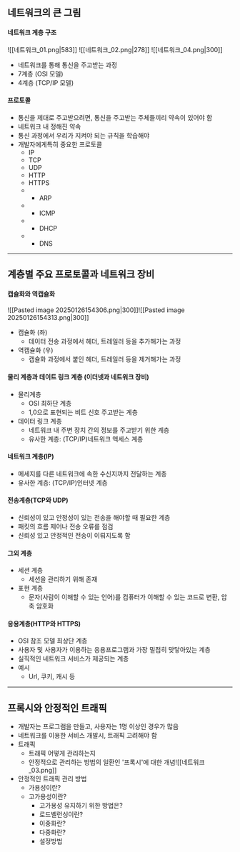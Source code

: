 
## 네트워크의 큰 그림
#### 네트워크 계층 구조
![[네트워크_01.png|583]] ![[네트워크_02.png|278]] ![[네트워크_04.png|300]]
- 네트워크를 통해 통신을 주고받는 과정
- 7계층 (OSI 모델)
- 4계층 (TCP/IP 모델)
#### 프로토콜
- 통신을 제대로 주고받으려면, 통신을 주고받는 주체들끼리 약속이 있어야 함
- 네트워크 내 정해진 약속
- 통신 과정에서 우리가 지켜야 되는 규칙을 학습해야 
- 개발자에게특히 중요한 프로토콜
	- IP
	- TCP
	- UDP
	- HTTP
	- HTTPS
	- + ARP
	- + ICMP
	- + DHCP
	- + DNS

---

## 계층별 주요 프로토콜과 네트워크 장비
#### 캡슐화와 역캡슐화
![[Pasted image 20250126154306.png|300]]![[Pasted image 20250126154313.png|300]]
- 캡슐화 (좌)
	- 데이터 전송 과정에서 헤더, 트레일러 등을 추가해가는 과정
- 역캡슐화 (우)
	- 캡슐화 과정에서 붙인 헤더, 트레일러 등을 제거해가는 과정

#### 물리 계층과 데이트 링크 계층 (이더넷과 네트워크 장비)
- 물리계층 
	- OSI 최하단 계층
	- 1,0으로 표현되는 비트 신호 주고받는 계층
- 데이터 링크 계층 
	- 네트워크 내 주변 장치 간의 정보를 주고받기 위한 계층
	- 유사한 계층: (TCP/IP)네트워크 액세스 계층
#### 네트워크 계층(IP)
- 메세지를 다른 네트워크에 속한 수신지까지 전달하는 계층
- 유사한 계층: (TCP/IP)인터넷 계층
#### 전송계층(TCP와 UDP)
- 신뢰성이 있고 안정성이 있는 전송을 해야할 때 필요한 계층
- 패킷의 흐름 제어나 전송 오류를 점검
- 신뢰성 있고 안정적인 전송이 이뤄지도록 함
#### 그외 계층
- 세션 계층
	- 세션을 관리하기 위해 존재
- 표현 계층
	- 문자(사람이 이해할 수 있는 언어)를 컴퓨터가 이해할 수 있는 코드로 변환, 압축 암호화

#### 응용계층(HTTP와 HTTPS)
- OSI 참조 모델 최상단 계층
- 사용자 및 사용자가 이용하는 응용프로그램과 가장 밀접히 맞닿아있는 계층
- 실직적인 네트워크 서비스가 제공되는 계층
- 예시
	- Url, 쿠키, 캐시 등

---

## 프록시와 안정적인 트래픽
- 개발자는 프로그램을 만들고, 사용자는 1명 이상인 경우가 많음
- 네트워크를 이용한 서비스 개발시, 트래픽 고려해야 함
- 트래픽
	- 트래픽 어떻게 관리하는지
	- 안정적으로 관리하는 방법의 일환인 '프록시'에 대한 개념![[네트워크_03.png]]
- 안정적인 트래픽 관리 방법
	- 가용성이란?
	- 고가용성이란?
		- 고가용성 유지하기 위한 방법은?
		- 로드벨런싱이란?
		- 이중화란?
		- 다중화란?
		- 설정방법
